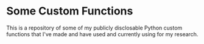 # Some Custom Functions
 This is a repository of some of my publicly disclosable Python custom functions that I've made and have used and currently using for my research.
